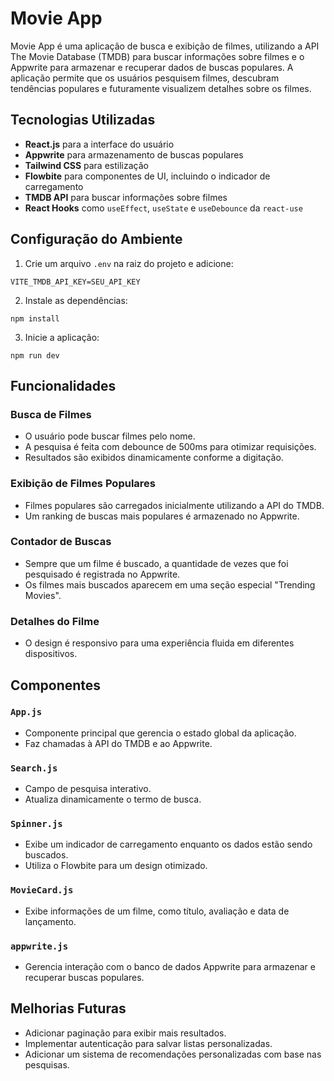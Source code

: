 # Movie App

Movie App é uma aplicação de busca e exibição de filmes, utilizando a API The Movie Database (TMDB) para buscar informações sobre filmes e o Appwrite para armazenar e recuperar dados de buscas populares. A aplicação permite que os usuários pesquisem filmes, descubram tendências populares e futuramente visualizem detalhes sobre os filmes.

## Tecnologias Utilizadas

- **React.js** para a interface do usuário
- **Appwrite** para armazenamento de buscas populares
- **Tailwind CSS** para estilização
- **Flowbite** para componentes de UI, incluindo o indicador de carregamento
- **TMDB API** para buscar informações sobre filmes
- **React Hooks** como `useEffect`, `useState` e `useDebounce` da `react-use`


## Configuração do Ambiente

1. Crie um arquivo `.env` na raiz do projeto e adicione:

```
VITE_TMDB_API_KEY=SEU_API_KEY

```

2. Instale as dependências:

```
npm install
```

3. Inicie a aplicação:

```
npm run dev
```

## Funcionalidades

### Busca de Filmes

- O usuário pode buscar filmes pelo nome.
- A pesquisa é feita com debounce de 500ms para otimizar requisições.
- Resultados são exibidos dinamicamente conforme a digitação.

### Exibição de Filmes Populares

- Filmes populares são carregados inicialmente utilizando a API do TMDB.
- Um ranking de buscas mais populares é armazenado no Appwrite.

### Contador de Buscas

- Sempre que um filme é buscado, a quantidade de vezes que foi pesquisado é registrada no Appwrite.
- Os filmes mais buscados aparecem em uma seção especial "Trending Movies".

### Detalhes do Filme

<!-- - Ao clicar em um filme, o usuário pode visualizar mais detalhes, como sinopse, elenco e avaliações. -->

- O design é responsivo para uma experiência fluida em diferentes dispositivos.

## Componentes

### `App.js`

- Componente principal que gerencia o estado global da aplicação.
- Faz chamadas à API do TMDB e ao Appwrite.

### `Search.js`

- Campo de pesquisa interativo.
- Atualiza dinamicamente o termo de busca.

### `Spinner.js`

- Exibe um indicador de carregamento enquanto os dados estão sendo buscados.
- Utiliza o Flowbite para um design otimizado.

### `MovieCard.js`

- Exibe informações de um filme, como título, avaliação e data de lançamento.

### `appwrite.js`

- Gerencia interação com o banco de dados Appwrite para armazenar e recuperar buscas populares.

## Melhorias Futuras

- Adicionar paginação para exibir mais resultados.
- Implementar autenticação para salvar listas personalizadas.
- Adicionar um sistema de recomendações personalizadas com base nas pesquisas.
